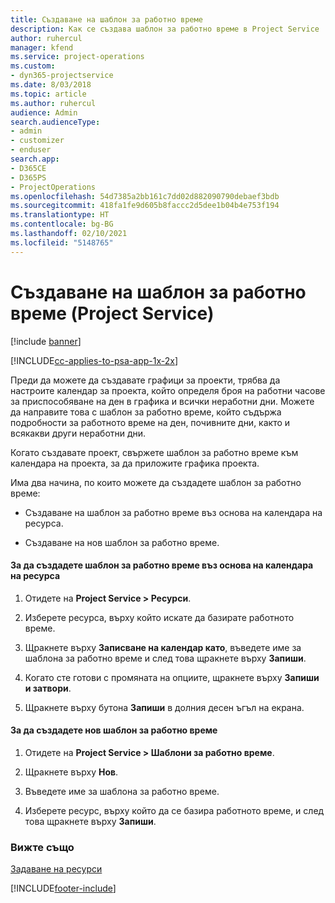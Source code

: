 ```yaml
---
title: Създаване на шаблон за работно време
description: Как се създава шаблон за работно време в Project Service
author: ruhercul
manager: kfend
ms.service: project-operations
ms.custom:
- dyn365-projectservice
ms.date: 8/03/2018
ms.topic: article
ms.author: ruhercul
audience: Admin
search.audienceType:
- admin
- customizer
- enduser
search.app:
- D365CE
- D365PS
- ProjectOperations
ms.openlocfilehash: 54d7385a2bb161c7dd02d882090790debaef3bdb
ms.sourcegitcommit: 418fa1fe9d605b8faccc2d5dee1b04b4e753f194
ms.translationtype: HT
ms.contentlocale: bg-BG
ms.lasthandoff: 02/10/2021
ms.locfileid: "5148765"
---
```

# <a name="create-a-work-hours-template-project-service"></a>Създаване на шаблон за работно време (Project Service)

[!include [banner](../includes/psa-now-project-operations.md)]

[!INCLUDE[cc-applies-to-psa-app-1x-2x](../includes/cc-applies-to-psa-app-1x-2x.md)]

Преди да можете да създавате графици за проекти, трябва да настроите календар за проекта, който определя броя на работни часове за приспособяване на ден в графика и всички неработни дни. Можете да направите това с шаблон за работно време, който съдържа подробности за работното време на ден, почивните дни, както и всякакви други неработни дни.  
  
 Когато създавате проект, свържете шаблон за работно време към календара на проекта, за да приложите графика проекта.  
  
 Има два начина, по които можете да създадете шаблон за работно време:  
  
-   Създаване на шаблон за работно време въз основа на календара на ресурса.  
  
-   Създаване на нов шаблон за работно време.  
  
#### <a name="to-create-a-work-hours-template-based-on-a-resources-calendar"></a>За да създадете шаблон за работно време въз основа на календара на ресурса  
  
1.  Отидете на **Project Service > Ресурси**.  
  
2.  Изберете ресурса, върху който искате да базирате работното време.  
  
3.  Щракнете върху **Записване на календар като**, въведете име за шаблона за работно време и след това щракнете върху **Запиши**.  
  
4.  Когато сте готови с промяната на опциите, щракнете върху **Запиши и затвори**.  
  
5.  Щракнете върху бутона **Запиши** в долния десен ъгъл на екрана.  
  
#### <a name="to-create-a-new-work-hours-template"></a>За да създадете нов шаблон за работно време  
  
1.  Отидете на **Project Service > Шаблони за работно време**.  
  
2.  Щракнете върху **Нов**.  
  
3.  Въведете име за шаблона за работно време.  
  
4.  Изберете ресурс, върху който да се базира работното време, и след това щракнете върху **Запиши**.  
  
### <a name="see-also"></a>Вижте също  
 [Задаване на ресурси](../psa/set-up-resources.md)


[!INCLUDE[footer-include](../includes/footer-banner.md)]